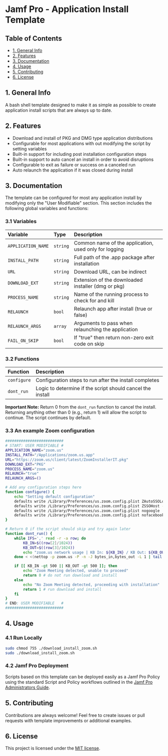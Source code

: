 
# Jamf Pro - Application Install Template

## Table of Contents

- [1. General Info](#1.-General-Info)
- [2. Features](#2.-Features)  
- [3. Documentation](#3.-Documentation)  
- [4. Usage](#4.-Usage)
- [5. Contributing](#5.-Contributing)
- [6. License](#6.-License)

## 1. General Info

A bash shell template designed to make it as simple as possible to create application
install scripts that are always up to date.

## 2. Features

- Download and install of PKG and DMG type application distributions
- Configurable for most applications with out modifying the script by setting variables
- Built-in support for including post installation configuration steps
- Built-in support to auto cancel an install in order to avoid disruptions
- Configurable to exit as failure or success on a canceled run
- Auto relaunch the application if it was closed during install

## 3. Documentation

The template can be configured for most any application install by modifying only the "User
Modifiable" section. This section includes the following global variables and functions:

### 3.1 Variables

| Variable           | Type     | Description
| :----------------- | :------- | :----------------------------------------------------- |
| `APPLICATION_NAME` | `string` | Common name of the application, used only for logging  |
| `INSTALL_PATH`     | `string` | Full path of the .app package after installation       |
| `URL`              | `string` | Download URL, can be indirect                          |
| `DOWNLOAD_EXT`     | `string` | Extension of the downloaded installer (dmg or pkg)     |
| `PROCESS_NAME`     | `string` | Name of the running process to check for and kill      |
| `RELAUNCH`         | `bool`   | Relaunch app after install (true or false)             |
| `RELAUNCH_ARGS`    | `array`  | Arguments to pass when relaunching the application     |
| `FAIL_ON_SKIP`     | `bool`   | If "true" then return non-zero exit code on skip       |

### 3.2 Functions

| Function           | Description                                                       |
| :----------------- | :---------------------------------------------------------------- |
| `configure`        | Configuration steps to run after the install completes            |
| `dont_run`         | Logic to determine if the script should cancel the install        |

**Important Note:** Return 0 from the `dont_run` function to cancel the install. Returning anything other than 0 (e.g., return 1) will allow the script to continue. The script continues by default.

### 3.3 An example Zoom configuration

```bash
##########################
# START: USER MODIFIABLE #
APPLICATION_NAME="zoom.us"
INSTALL_PATH="/Applications/zoom.us.app"
URL="https://zoom.us/client/latest/ZoomInstallerIT.pkg"
DOWNLOAD_EXT="PKG"
PROCESS_NAME="zoom.us"
RELAUNCH="true"
RELAUNCH_ARGS=()

# Add any configuration steps here
function configure() {
    echo "Setting default configuration"
    defaults write /Library/Preferences/us.zoom.config.plist ZAutoSSOLogin -string YES
    defaults write /Library/Preferences/us.zoom.config.plist ZSSOHost -string XXX.zoom.us
    defaults write /Library/Preferences/us.zoom.config.plist nogoogle  -string 1
    defaults write /Library/Preferences/us.zoom.config.plist nofacebook -string 1
}

# Return 0 if the script should skip and try again later
function dont_run() {
    while IFS=',' read -r -a row; do
        KB_IN=$((row[2]/1024)) 
        KB_OUT=$((row[3]/1024))
        echo "zoom.us network usage | KB In: ${KB_IN} / KB Out: ${KB_OUT}"
    done < <(nettop -p zoom.us -P -n -J bytes_in,bytes_out -L 1 | tail -n +2)

    if [[ KB_IN -gt 500 || KB_OUT -gt 500 ]]; then  
        echo "Zoom Meeting detected, unable to proceed"  
        return 0 # do not run download and install
    else 
        echo "No Zoom Meeting detected, proceeding with installation"
        return 1 # run download and install
    fi
}
# END: USER MODIFIABLE   #
##########################
```

## 4. Usage

### 4.1 Run Locally

```bash
sudo chmod 755 ./download_install_zoom.sh
sudo ./download_install_zoom.sh
```

### 4.2 Jamf Pro Deployment

Scripts based on this template can be deployed easily as a Jamf Pro Policy using the standard Script and Policy workflows outlined in the [Jamf Pro Administrators Guide](https://www.jamf.com/resources/product-documentation/jamf-pro-administrators-guide/).
  
## 5. Contributing

Contributions are always welcome! Feel free to create issues or pull requests with template improvements or additional examples.

## 6. License

This project is licensed under the [MIT license](LICENSE).
